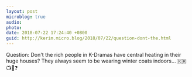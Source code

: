 ```yaml
---
layout: post
microblog: true
audio: 
photo: 
date: 2018-07-22 17:24:40 +0800
guid: http://kerim.micro.blog/2018/07/22/question-dont-the.html
---
```

Question: Don't the rich people in K-Dramas have central heating in their huge houses? They always seem to be wearing winter coats indoors… 🇰🇷📺🧥❓
